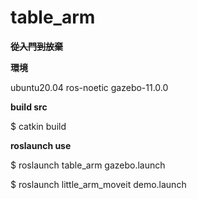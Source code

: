 # table_arm

__~~從入門到放棄~~__

**環境**

ubuntu20.04
ros-noetic
gazebo-11.0.0

**build src** 

$ catkin build	

**roslaunch use**

$ roslaunch table_arm gazebo.launch 

$ roslaunch little_arm_moveit demo.launch 
